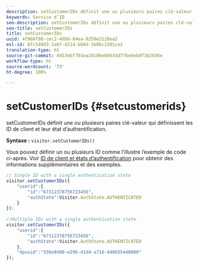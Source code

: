 ```yaml
---
description: setCustomerIDs définit une ou plusieurs paires clé-valeur qui définissent les ID de client et leur état d’authentification.
keywords: Service d’ID
seo-description: setCustomerIDs définit une ou plusieurs paires clé-valeur qui définissent les ID de client et leur état d’authentification.
seo-title: setCustomerIDs
title: setCustomerIDs
uuid: 4f960f98-cec2-4db6-84ea-0259e2128ea2
exl-id: 8fc549d3-2a6f-4214-bb0d-3e0bc1501ce2
translation-type: ht
source-git-commit: 4453ebf701ea2dc06e6093dd77be6eb0f3b2936e
workflow-type: ht
source-wordcount: '73'
ht-degree: 100%

---
```


# setCustomerIDs {#setcustomerids}

setCustomerIDs définit une ou plusieurs paires clé-valeur qui définissent les ID de client et leur état d’authentification.

**Syntaxe :** `visitor.setCustomerIDs()`

Vous pouvez définir un ou plusieurs ID comme l’illustre l’exemple de code ci-après. Voir  [ID de client et états d’authentification](../../reference/authenticated-state.md) pour obtenir des informations supplémentaires et des exemples.

```js
// Single ID with a single authentication state 
visitor.setCustomerIDs({ 
    "userid":{ 
        "id":"67312378756723456", 
        "authState":Visitor.AuthState.AUTHENTICATED 
    } 
}); 
 
//Multiple IDs with a single authentication state 
visitor.setCustomerIDs({ 
    "userid":{ 
        "id":"67312378756723456", 
        "authState":Visitor.AuthState.AUTHENTICATED 
    }, 
    "dpuuid":"550e8400-e29b-41d4-a716-446655440000" 
});
```
